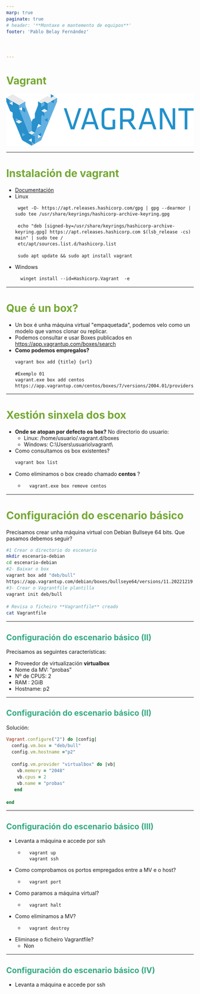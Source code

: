 ```yaml
---
marp: true
paginate: true
# header: '**Montaxe e mantemento de equipos**'
footer: 'Pablo Belay Fernández'



---
```

<!--
Notas para a presentación
-->
# Vagrant 
![height:450px ](img/00_logo.png)
  
<style>
  :root{
     --color-background: #101010;
     --color-foreground: #fff;
  }
  h1{
    color:#73a832;
  }

  h2{
    color:#32a883;
  }

  .anotacion {
  font-size: 10px;
}
</style>

<!-- _colorPreset: dark -->

---
# Instalación de vagrant

 * [Documentación](https://developer.hashicorp.com/vagrant/downloads)
* Linux  
   ```console
    wget -O- https://apt.releases.hashicorp.com/gpg | gpg --dearmor | sudo tee /usr/share/keyrings/hashicorp-archive-keyring.gpg

    echo "deb [signed-by=/usr/share/keyrings/hashicorp-archive-keyring.gpg] https://apt.releases.hashicorp.com $(lsb_release -cs) main" | sudo tee /
    etc/apt/sources.list.d/hashicorp.list

    sudo apt update && sudo apt install vagrant
   ```
* Windows
  ```ps
    winget install --id=Hashicorp.Vagrant  -e
   ```
---

# Que é un box? 
 * Un box é unha máquina virtual "empaquetada", podemos velo como un modelo que vamos clonar ou replicar.
* Podemos consultar e usar Boxes publicados en https://app.vagrantup.com/boxes/search 
* **Como podemos empregalos?**
   ```console
   vagrant box add {title} {url}

   #Exemplo 01
   vagrant.exe box add centos https://app.vagrantup.com/centos/boxes/7/versions/2004.01/providers/virtualbox.box
   ```

---
# Xestión sinxela dos box
 * **Onde se atopan por defecto os box?** No directorio do usuario:
   * Linux: /home/usuario/.vagrant.d/boxes 
   * Windows:  C:\Users\usuario\vagrant\
 * Como consultamos os box existentes? 
    ```bash
   vagrant box list
    ```
* Como eliminamos o box creado chamado **centos** ?
  * ```bash
      vagrant.exe box remove centos
     ```
---
# Configuración do escenario básico
Precisamos crear unha máquina virtual con Debian Bullseye 64 bits. Que pasamos debemos seguir?
```bash
#1 Crear o directorio do escenario
mkdir escenario-debian
cd escenario-debian
#2- Baixar o box 
vagrant box add "deb/bull" 
https://app.vagrantup.com/debian/boxes/bullseye64/versions/11.20221219.1/providers/virtualbox.box 
#3- Crear o Vagrantfile plantilla 
vagrant init deb/bull 

# Revisa o ficheiro **Vagrantfile** creado
cat Vagrantfile
```
---
## Configuración do escenario básico (II) 
Precisamos as seguintes características:
* Proveedor de virtualización **virtualbox**
* Nome da MV: "probas"
* Nº de CPUS: 2
* RAM : 2GiB
* Hostname: p2

---
## Configuración do escenario básico (II) 
Solución:
```ruby
Vagrant.configure("2") do |config|
  config.vm.box = "deb/bull"
  config.vm.hostname ="p2"

  config.vm.provider "virtualbox" do |vb|
    vb.memory = "2048"
    vb.cpus = 2
    vb.name = "probas"
   end
 
end
```
---
## Configuración do escenario básico (III) 
* Levanta a máquina e accede por ssh
  * ```ssh
      vagrant up
      vagrant ssh
    ```
* Como comprobamos os portos empregados entre a MV e o host?  
  * ```ssh
      vagrant port
    ```
* Como paramos a máquina virtual?
  * ```ssh
      vagrant halt
    ```
* Como eliminamos a MV?
  * ```ssh
      vagrant destroy
    ```
* Eliminase o ficheiro Vagrantfile? 
  * Non

---
## Configuración do escenario básico (IV) 
* Levanta a máquina e accede por ssh